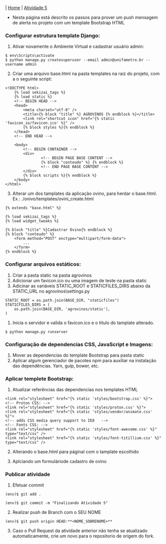|  [Home](/README.md)  |  [Atividade 5](/doc/atv5.md)

*  Nesta página está descrito os passos para prover um push mensagem de alerta no projeto com um template Bootstrap HTML

### Configurar estrutura template Django:
1. Ativar novamente o Ambiente Virtual e cadastrar usuário admin:
```
$ env\Scripts\activate
$ python manage.py createsuperuser --email admin@unifametro.br --username admin
```
2. Criar uma arquivo base.html na pasta templates na raiz do projeto, com a o seguinte script:
```
<!DOCTYPE html>
    {% load sekizai_tags %}
    {% load static %}
    <!-- BEGIN HEAD -->
    <head>
        <meta charset="utf-8" />
        <title>{% block "title" %} AGROVINOS {% endblock %}</title>
        <link rel="shortcut icon" href="{% static 'favicon_io/favicon.ico' %}" />
        {% block styles %}{% endblock %}
    </head>
    <!-- END HEAD -->

    <body>
        <!-- BEGIN CONTAINER -->
        <div>
                <!-- BEGIN PAGE BASE CONTENT -->
                {% block "conteudo" %} {% endblock %}
                <!-- END PAGE BASE CONTENT -->
        </div>
        {% block scripts %}{% endblock %}
    </body>
</html>
```
3. Alterar um dos tamplates da aplicação ovino, para herdar o base.html. Ex.: ./onivo/templates/ovini_create.html
```
{% extends "base.html" %}

{% load sekizai_tags %}
{% load widget_tweaks %}

{% block "title" %}Cadastrar Ovino{% endblock %}
{% block "conteudo" %}
    <form method="POST" enctype="multipart/form-data">
		...
	</form>
{% endblock %}
```


### Configurar arquivos estáticos:
1. Criar a pasta static na pasta agrovinos
2. Adicionar um favicon.ico ou uma imagem de teste na pasta static
3. Adicinar as variáveis STATIC_ROOT e STATICFILES_DIRS abaixo da STATIC_URL no agrovinos\settings.py
```
STATIC_ROOT = os.path.join(BASE_DIR, "staticfiles")
STATICFILES_DIRS = (
    os.path.join(BASE_DIR, 'agrovinos/static'),
)
```
1. Inicia o servidor e valida o favicon.ico e o titulo do tamplate alterado.
```
$ python manage.py runserver
```

### Configuração de dependencias CSS, JavaScript e Imagens:
1. Mover as dependencias do template Bootstrap para pasta static
2. Aplicar algum gerenciador de pacotes npm para auxiliar na instalação das dependências. Yarn, gulp, bower, etc.

### Aplicar templete Bootstrap:
1. Atualizar referências das dependencias nos templates HTML
```
<link rel="stylesheet" href="{% static 'styles/bootstrap.css' %}">
<!-- Proton CSS: -->
<link rel="stylesheet" href="{% static 'styles/proton.css' %}">
<link rel="stylesheet" href="{% static 'styles/vendor/animate.css' %}">
<!-- adds CSS media query support to IE8   -->
<!-- Fonts CSS: -->
<link rel="stylesheet" href="{% static 'styles/font-awesome.css' %}" type="text/css" />
<link rel="stylesheet" href="{% static 'styles/font-titillium.css' %}" type="text/css" />
``` 
2. Alterando o base.html para páginal com o tamplate escolhido

3. Aplciando um formuláriode cadastro de ovino

### Publicar atividade
1. Efetuar commit 
```
(env)$ git add .

(env)$ git commit -m "Finalizando Atividade 5"
```
2. Realizar push de Branch com o SEU NOME
```
(env)$ git push origin HEAD:**<NOME_SOBRENOME>**
```
3. Caso o Pull Request da atividade anterior não tenha se atualizado automaticamente, crie um novo para o repositorio de origem do fork.